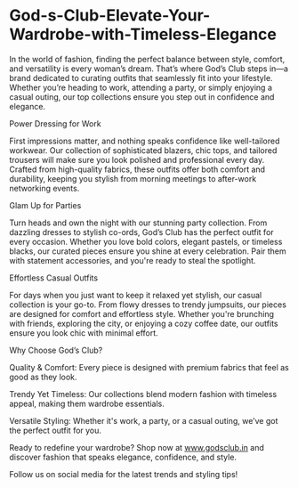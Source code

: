 # God-s-Club-Elevate-Your-Wardrobe-with-Timeless-Elegance

In the world of fashion, finding the perfect balance between style, comfort, and versatility is every woman’s dream. That’s where God’s Club steps in—a brand dedicated to curating outfits that seamlessly fit into your lifestyle. Whether you’re heading to work, attending a party, or simply enjoying a casual outing, our top collections ensure you step out in confidence and elegance.

Power Dressing for Work

First impressions matter, and nothing speaks confidence like well-tailored workwear. Our collection of sophisticated blazers, chic tops, and tailored trousers will make sure you look polished and professional every day. Crafted from high-quality fabrics, these outfits offer both comfort and durability, keeping you stylish from morning meetings to after-work networking events.

Glam Up for Parties

Turn heads and own the night with our stunning party collection. From dazzling dresses to stylish co-ords, God’s Club has the perfect outfit for every occasion. Whether you love bold colors, elegant pastels, or timeless blacks, our curated pieces ensure you shine at every celebration. Pair them with statement accessories, and you're ready to steal the spotlight.

Effortless Casual Outfits

For days when you just want to keep it relaxed yet stylish, our casual collection is your go-to. From flowy dresses to trendy jumpsuits, our pieces are designed for comfort and effortless style. Whether you're brunching with friends, exploring the city, or enjoying a cozy coffee date, our outfits ensure you look chic with minimal effort.

Why Choose God’s Club?

Quality & Comfort: Every piece is designed with premium fabrics that feel as good as they look.

Trendy Yet Timeless: Our collections blend modern fashion with timeless appeal, making them wardrobe essentials.

Versatile Styling: Whether it's work, a party, or a casual outing, we’ve got the perfect outfit for you.

Ready to redefine your wardrobe? Shop now at www.godsclub.in and discover fashion that speaks elegance, confidence, and style.

Follow us on social media for the latest trends and styling tips!


